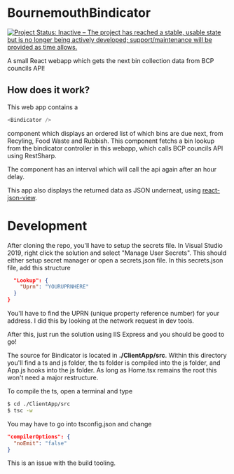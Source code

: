 # BournemouthBindicator

[![Project Status: Inactive – The project has reached a stable, usable state but is no longer being actively developed; support/maintenance will be provided as time allows.](https://www.repostatus.org/badges/latest/inactive.svg)](https://www.repostatus.org/#inactive)

A small React webapp which gets the next bin collection data from BCP councils API!

## How does it work?

This web app contains a 

```javascript
<Bindicator />
``` 
component which displays an ordered list of which bins are due next, from Recyling, Food Waste and Rubbish. This component fetchs a bin lookup from the bindicator controller in this webapp, which calls BCP councils API using RestSharp.

The component has an interval which will call the api again after an hour delay.

This app also displays the returned data as JSON underneat, using [react-json-view](https://www.npmjs.com/package/react-json-view).

# Development

After cloning the repo, you'll have to setup the secrets file. In Visual Studio 2019, right click the solution and select "Manage User Secrets". This should either setup secret manager or open a secrets.json file.
In this secrets.json file, add this structure
```json
  "Lookup": {
    "Uprn": "YOURUPRNHERE"
  }
}
```

You'll have to find the UPRN (unique property reference number) for your address. I did this by looking at the network request in dev tools.

After this, just run the solution using IIS Express and you should be good to go!

The source for Bindicator is located in **./ClientApp/src**. Within this directory you'll find a ts and js folder, the ts folder is compiled into the js folder, and App.js hooks into the js folder. As long as Home.tsx remains the root this won't need a major restructure. 

To compile the ts, open a terminal and type

```bash
$ cd ./ClientApp/src
$ tsc -w
```

You may have to go into tsconfig.json and change
```json
"compilerOptions": {
  "noEmit": "false"
}
```

This is an issue with the build tooling.
